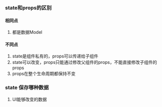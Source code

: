 ### state和props的区别
#### 相同点
1. 都是数据Model
#### 不同点
1. state是组件私有的，props可以传递给子组件
2. state可以改变，props只能通过修改父组件的props，不能直接修改子组件的props
2. props在整个生命周期都保持不变

### state 保存哪种数据
1. UI能够改变的数据
